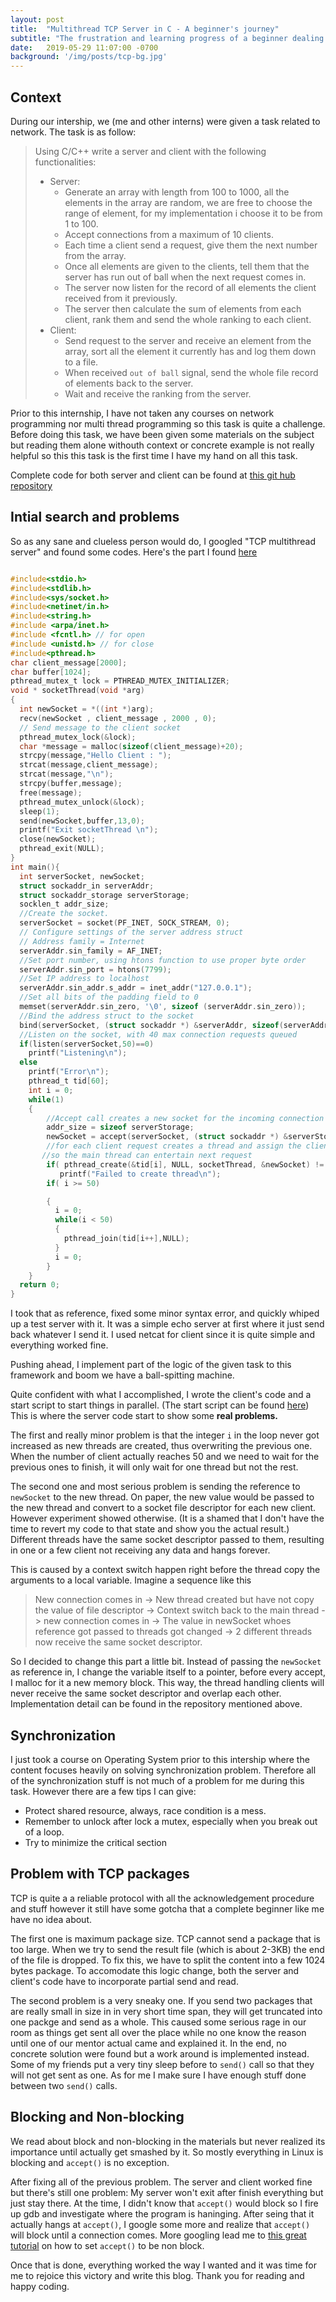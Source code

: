 ```yaml
---
layout: post
title:  "Multithread TCP Server in C - A beginner's journey"
subtitle: "The frustration and learning progress of a beginner dealing with a multithread TCP server"
date:   2019-05-29 11:07:00 -0700
background: '/img/posts/tcp-bg.jpg'
---
```


## Context

During our intership, we (me and other interns) were given a task related to network. The task is as follow:

>Using C/C++ write a server and client with the following functionalities:
> - Server:
>   - Generate an array with length from 100 to 1000, all the elements in the array are random, we are free to choose the range of element, for my implementation i choose it to be from 1 to 100.
>   - Accept connections from a maximum of 10 clients.
>   - Each time a client send a request, give them the next number from the array.
>   - Once all elements are given to the clients, tell them that the server has run out of ball when the next request comes in.
>   - The server now listen for the record of all elements the client received from it previously.
>   - The server then calculate the sum of elements from each client, rank them and send the whole ranking to each client.
> - Client:
>   - Send request to the server and receive an element from the array, sort all the element it currently has and log them down to a file.
>   - When received `out of ball` signal, send the whole file record of elements back to the server.
>   - Wait and receive the ranking from the server.


Prior to this internship, I have not taken any courses on network programming nor multi thread programming so this task is quite a challenge. Before doing this task, we have been given some materials on the subject but reading them alone withouth context or concrete example is not really helpful so this this task is the first time I have my hand on all this task.

Complete code for both server and client can be found at [this git hub repository](https://github.com/ptnghi/simpe-tcp-multithread-server/blob/master/startclient.sh)

## Intial search and problems

So as any sane and clueless person would do, I googled "TCP multithread server" and found some codes. Here's the part I found [here](https://dzone.com/articles/parallel-tcpip-socket-server-with-multi-threading)

```c

#include<stdio.h>
#include<stdlib.h>
#include<sys/socket.h>
#include<netinet/in.h>
#include<string.h>
#include <arpa/inet.h>
#include <fcntl.h> // for open
#include <unistd.h> // for close
#include<pthread.h>
char client_message[2000];
char buffer[1024];
pthread_mutex_t lock = PTHREAD_MUTEX_INITIALIZER;
void * socketThread(void *arg)
{
  int newSocket = *((int *)arg);
  recv(newSocket , client_message , 2000 , 0);
  // Send message to the client socket 
  pthread_mutex_lock(&lock);
  char *message = malloc(sizeof(client_message)+20);
  strcpy(message,"Hello Client : ");
  strcat(message,client_message);
  strcat(message,"\n");
  strcpy(buffer,message);
  free(message);
  pthread_mutex_unlock(&lock);
  sleep(1);
  send(newSocket,buffer,13,0);
  printf("Exit socketThread \n");
  close(newSocket);
  pthread_exit(NULL);
}
int main(){
  int serverSocket, newSocket;
  struct sockaddr_in serverAddr;
  struct sockaddr_storage serverStorage;
  socklen_t addr_size;
  //Create the socket. 
  serverSocket = socket(PF_INET, SOCK_STREAM, 0);
  // Configure settings of the server address struct
  // Address family = Internet 
  serverAddr.sin_family = AF_INET;
  //Set port number, using htons function to use proper byte order 
  serverAddr.sin_port = htons(7799);
  //Set IP address to localhost 
  serverAddr.sin_addr.s_addr = inet_addr("127.0.0.1");
  //Set all bits of the padding field to 0 
  memset(serverAddr.sin_zero, '\0', sizeof (serverAddr.sin_zero));
  //Bind the address struct to the socket 
  bind(serverSocket, (struct sockaddr *) &serverAddr, sizeof(serverAddr));
  //Listen on the socket, with 40 max connection requests queued 
  if(listen(serverSocket,50)==0)
    printf("Listening\n");
  else
    printf("Error\n");
    pthread_t tid[60];
    int i = 0;
    while(1)
    {
        //Accept call creates a new socket for the incoming connection
        addr_size = sizeof serverStorage;
        newSocket = accept(serverSocket, (struct sockaddr *) &serverStorage, &addr_size);
        //for each client request creates a thread and assign the client request to it to process
       //so the main thread can entertain next request
        if( pthread_create(&tid[i], NULL, socketThread, &newSocket) != 0 )
           printf("Failed to create thread\n");
        if( i >= 50)

        {
          i = 0;
          while(i < 50)
          {
            pthread_join(tid[i++],NULL);
          }
          i = 0;
        }
    }
  return 0;
}
```

I took that as reference, fixed some minor syntax error, and quickly whiped up a test server with it. It was a simple echo server at first where it just send back whatever I send it. I used netcat for client since it is quite simple and everything worked fine. 

Pushing ahead, I implement part of the logic of the given task to this framework and boom we have a ball-spitting machine. 

Quite confident with what I accomplished, I wrote the client's code and a start script to start things in parallel. (The start script can be found [here](https://github.com/ptnghi/simpe-tcp-multithread-server/blob/master/startclient.sh)) This is where the server code start to show some **real problems.**

The first and really minor problem is that the integer `i` in the loop never got increased as new threads are created, thus overwriting the previous one. When the number of client actually reaches 50 and we need to wait for the previous ones to finish, it will only wait for one thread but not the rest. 

The second one and most serious problem is sending the reference to `newSocket` to the new thread. On paper, the new value would be passed to the new thread and convert to a socket file descriptor for each new client. However experiment showed otherwise. (It is a shamed that I don't have the time to revert my code to that state and show you the actual result.) Different threads have the same socket descriptor passed to them, resulting in one or a few client not receiving any data and hangs forever.

This is caused by a context switch happen right before the thread copy the arguments to a local variable. Imagine a sequence like this

>New connection comes in -> New thread created but have not copy the value of file descriptor -> Context switch back to the main thread -> new connection comes in -> The value in newSocket whoes reference got passed to threads got changed -> 2 different threads now receive the same socket descriptor.

So I decided to change this part a little bit. Instead of passing the `newSocket` as reference in, I change the variable itself to a pointer, before every accept, I malloc for it a new memory block. This way, the thread handling clients will never receive the same socket descriptor and overlap each other. Implementation detail can be found in the repository mentioned above.

## Synchronization 

I just took a course on Operating System prior to this intership where the content focuses heavily on solving synchronization problem. Therefore all of the synchronization stuff is not much of a problem for me during this task. However there are a few tips I can give:

- Protect shared resource, always, race condition is a mess.
- Remember to unlock after lock a mutex, especially when you break out of a loop.
- Try to minimize the critical section


## Problem with TCP packages
TCP is quite a a reliable protocol with all the acknowledgement procedure and stuff however it still have some gotcha that a complete beginner like me have no idea about.

The first one is maximum package size. TCP cannot send a package that is too large. When we try to send the result file (which is about 2-3KB) the end of the file is dropped. To fix this, we have to split the content into a few 1024 bytes package. To accomodate this logic change, both the server and client's code have to incorporate partial send and read.

The second problem is a very sneaky one. If you send two packages that are really small in size in in very short time span, they will get truncated into one packge and send as a whole. This caused some serious rage in our room as things get sent all over the place while no one know the reason until one of our mentor actual came and explained it. In the end, no concrete solution were found but a work around is implemented instead. Some of my friends put a very tiny sleep before to `send()` call so that they will not get sent as one. As for me I make sure I have enough stuff done between two `send()` calls.


## Blocking and Non-blocking

We read about block and non-blocking in the materials but never realized its importance until actually get smashed by it. So mostly everything in Linux is blocking and `accept()` is no exception.

After fixing all of the previous problem. The server and client worked fine but there's still one problem: My server won't exit after finish everything but just stay there. At the time, I didn't know that `accept()` would block so I fire up gdb and investigate where the program is haninging. After seing that it actually hangs at `accept()`, I google some more and realize that `accept()` will block until a connection comes. More googling lead me to [this great tutorial](https://jameshfisher.com/2017/04/05/set_socket_nonblocking/) on how to set `accept()` to be non block. 

Once that is done, everything worked the way I wanted and it was time for me to rejoice this victory and write this blog. Thank you for reading and happy coding.


